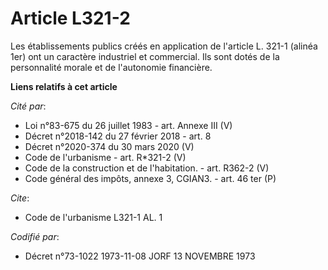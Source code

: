 # Article L321-2

Les établissements publics créés en application de l'article L. 321-1 (alinéa 1er) ont un caractère industriel et commercial.
Ils sont dotés de la personnalité morale et de l'autonomie financière.

**Liens relatifs à cet article**

_Cité par_:

  - Loi n°83-675 du 26 juillet 1983 - art. Annexe III (V)
  - Décret n°2018-142 du 27 février 2018 - art. 8
  - Décret n°2020-374 du 30 mars 2020 (V)
  - Code de l'urbanisme - art. R*321-2 (V)
  - Code de la construction et de l'habitation. - art. R362-2 (V)
  - Code général des impôts, annexe 3, CGIAN3. - art. 46 ter (P)

_Cite_:

  - Code de l'urbanisme L321-1 AL. 1

_Codifié par_:

  - Décret n°73-1022 1973-11-08 JORF 13 NOVEMBRE 1973
